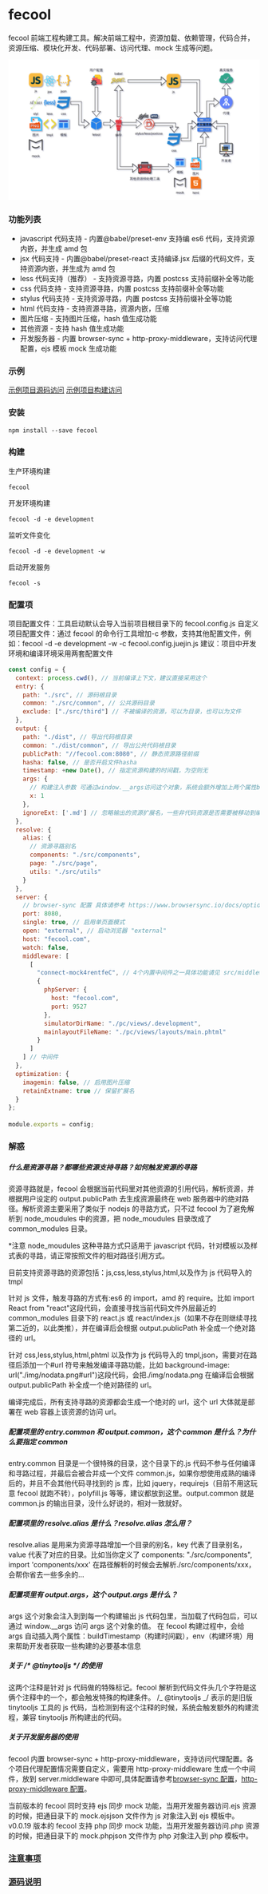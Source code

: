 # fecool

fecool 前端工程构建工具。解决前端工程中，资源加载、依赖管理，代码合并，资源压缩、模块化开发、代码部署、访问代理、mock 生成等问题。

![fecool](doc/flow.png "fecool")

### 功能列表

- javascript 代码支持 - 内置@babel/preset-env 支持编 es6 代码，支持资源内嵌，并生成 amd 包
- jsx 代码支持 - 内置@babel/preset-react 支持编译.jsx 后缀的代码文件，支持资源内嵌，并生成为 amd 包
- less 代码支持（推荐） - 支持资源寻路，内置 postcss 支持前缀补全等功能
- css 代码支持 - 支持资源寻路，内置 postcss 支持前缀补全等功能
- stylus 代码支持 - 支持资源寻路，内置 postcss 支持前缀补全等功能
- html 代码支持 - 支持资源寻路，资源内嵌，压缩
- 图片压缩 - 支持图片压缩，hash 值生成功能
- 其他资源 - 支持 hash 值生成功能
- 开发服务器 - 内置 browser-sync + http-proxy-middleware，支持访问代理配置，ejs 模板 mock 生成功能

### 示例

[示例项目源码访问](https://github.com/sisimengchen/fecool_demos)
[示例项目构建访问](https://sisimengchen.github.io/fecool_demos)

### 安装

```shell
npm install --save fecool
```

### 构建

生产环境构建

```shell
fecool
```

开发环境构建

```shell
fecool -d -e development
```

监听文件变化

```shell
fecool -d -e development -w
```

启动开发服务

```shell
fecool -s
```

### 配置项

项目配置文件：工具启动默认会导入当前项目根目录下的 fecool.config.js
自定义项目配置文件：通过 fecool 的命令行工具增加-c 参数，支持其他配置文件，例如：fecool -d -e development -w -c fecool.config.juejin.js
建议：项目中开发环境和编译环境采用两套配置文件

```javascript
const config = {
  context: process.cwd(), // 当前编译上下文，建议直接采用这个
  entry: {
    path: "./src", // 源码根目录
    common: "./src/common", // 公共源码目录
    exclude: ["./src/third"] // 不被编译的资源，可以为目录，也可以为文件
  },
  output: {
    path: "./dist", // 导出代码根目录
    common: "./dist/common", // 导出公共代码根目录
    publicPath: "//fecool.com:8080", // 静态资源路径前缀
    hasha: false, // 是否开启文件hasha
    timestamp: +new Date(), // 指定资源构建的时间戳，为空则无
    args: {
      // 构建注入参数 可通过window.__args访问这个对象，系统会额外增加上两个属性buildTimestamp（构建时间戳），env（构建环境）
      x: 1
    },
    ignoreExt: ['.md'] // 忽略输出的资源扩展名，一些非代码资源是否需要被移动到编译目录，可以通过这个增加扩展名控制
  },
  resolve: {
    alias: {
      // 资源寻路别名
      components: "./src/components",
      page: "./src/page",
      utils: "./src/utils"
    }
  },
  server: {
    // browser-sync 配置 具体请参考 https://www.browsersync.io/docs/options
    port: 8080,
    single: true, // 启用单页面模式
    open: "external", // 启动浏览器 "external"
    host: "fecool.com",
    watch: false,
    middleware: [
      [
        "connect-mock4rentfeC", // 4个内置中间件之一具体功能请见 src/middlewares目录
        {
          phpServer: {
            host: "fecool.com",
            port: 9527
          },
          simulatorDirName: "./pc/views/.development",
          mainlayoutFileName: "./pc/views/layouts/main.phtml"
        }
      ]
    ] // 中间件
  },
  optimization: {
    imagemin: false, // 启用图片压缩
    retainExtname: true // 保留扩展名
  }
};

module.exports = config;
```

### 解惑

##### 什么是资源寻路？都哪些资源支持寻路？如何触发资源的寻路

资源寻路就是，fecool 会根据当前代码里对其他资源的引用代码，解析资源，并根据用户设定的 output.publicPath 去生成资源最终在 web 服务器中的绝对路径。解析资源主要采用了类似于 nodejs 的寻路方式，只不过 fecool 为了避免解析到 node_moudules 中的资源，把 node_moudules 目录改成了 common_modules 目录。

\*注意 node_moudules 这种寻路方式只适用于 javascript 代码，针对模板以及样式表的寻路，请正常按照文件的相对路径引用方式。

目前支持资源寻路的资源包括：js,css,less,stylus,html,以及作为 js 代码导入的 tmpl

针对 js 文件，触发寻路的方式有:es6 的 import，amd 的 require。比如 import React from "react"这段代码，会直接寻找当前代码文件外层最近的 common_modules 目录下的 react.js 或 react/index.js（如果不存在则继续寻找第二近的，以此类推），并在编译后会根据 output.publicPath 补全成一个绝对路径的 url。

针对 css,less,stylus,html,phtml 以及作为 js 代码导入的 tmpl,json，需要对在路径后添加一个#url 符号来触发编译寻路功能，比如 background-image: url("./img/nodata.png#url")这段代码，会把./img/nodata.png 在编译后会根据 output.publicPath 补全成一个绝对路径的 url。

编译完成后，所有支持寻路的资源都会生成一个绝对的 url，这个 url 大体就是部署在 web 容器上该资源的访问 url。

##### 配置项里的 entry.common 和 output.common，这个 common 是什么？为什么要指定 common

entry.common 目录是一个很特殊的目录，这个目录下的.js 代码不参与任何编译和寻路过程，并最后会被合并成一个文件 common.js，如果你想使用成熟的编译后的，并且不会其他代码寻找到的 js 库，比如 jquery，requirejs（目前不用这玩意 fecool 就跑不转），polyfill.js 等等，建议都放到这里。output.common 就是 common.js 的输出目录，没什么好说的，相对一致就好。

##### 配置项里的 resolve.alias 是什么？resolve.alias 怎么用？

resolve.alias 是用来为资源寻路增加一个目录的别名，key 代表了目录别名，value 代表了对应的目录。比如当你定义了 components: "./src/components", import 'components/xxx' 在路径解析的时候会去解析./src/components/xxx，会帮你省去一些多余的...

##### 配置项里有 output.args，这个 output.args 是什么？

args 这个对象会注入到到每一个构建输出 js 代码包里，当加载了代码包后，可以通过 window.\_\_args 访问 args 这个对象的值。
在 fecool 构建过程中，会给 args 自动插入两个属性：buildTimestamp（构建时间戳），env（构建环境）用来帮助开发者获取一些构建的必要基本信息

##### 关于 /\* \@tinytooljs \*\/ 的使用

这两个注释是针对 js 代码做的特殊标记。fecool 解析到代码文件头几个字符是这俩个注释中的一个，都会触发特殊的构建条件。
/_ @tinytooljs _/ 表示的是旧版 tinytooljs 工具的 js 代码，当检测到有这个注释的时候，系统会触发额外的构建流程，兼容 tinytooljs 所构建出的代码。

##### 关于开发服务器的使用

fecool 内置 browser-sync + http-proxy-middleware，支持访问代理配置。各个项目代理配置情况需要自定义，需要用 http-proxy-middleware 生成一个中间件，放到 server.middleware 中即可,具体配置请参考[browser-sync 配置](https://www.browsersync.io/docs/options)，[http-proxy-middleware 配置](https://github.com/chimurai/http-proxy-middleware)。

当前版本的 fecool 同时支持 ejs 同步 mock 功能，当用开发服务器访问.ejs 资源的时候，把通目录下的 mock.ejsjson 文件作为 js 对象注入到 ejs 模板中。
v0.0.19 版本的 fecool 支持 php 同步 mock 功能，当用开发服务器访问.php 资源的时候，把通目录下的 mock.phpjson 文件作为 php 对象注入到 php 模板中。

### [注意事项](doc/attention.md)

### [源码说明](doc/source.md)
